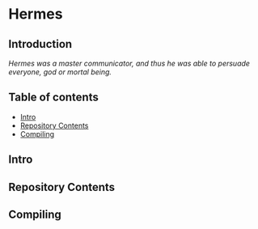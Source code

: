 # Hermes

## Introduction
*Hermes was a master communicator, and thus he was able to persuade everyone, god or mortal being.*

## Table of contents
- [Intro](#intro)
- [Repository Contents](#repository-contents)
- [Compiling](#compiling)


## Intro

## Repository Contents

## Compiling
